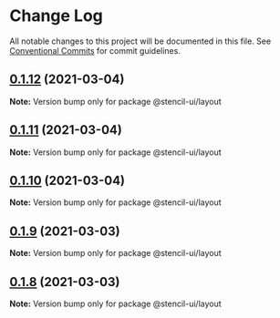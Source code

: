 # Change Log

All notable changes to this project will be documented in this file.
See [Conventional Commits](https://conventionalcommits.org) for commit guidelines.

## [0.1.12](https://github.com/stencil-ui/stencil-ui/compare/@stencil-ui/layout@0.1.11...@stencil-ui/layout@0.1.12) (2021-03-04)

**Note:** Version bump only for package @stencil-ui/layout





## [0.1.11](https://github.com/stencil-ui/stencil-ui/compare/@stencil-ui/layout@0.1.10...@stencil-ui/layout@0.1.11) (2021-03-04)

**Note:** Version bump only for package @stencil-ui/layout





## [0.1.10](https://github.com/stencil-ui/stencil-ui/compare/@stencil-ui/layout@0.1.9...@stencil-ui/layout@0.1.10) (2021-03-04)

**Note:** Version bump only for package @stencil-ui/layout





## [0.1.9](https://github.com/stencil-ui/stencil-ui/compare/@stencil-ui/layout@0.1.8...@stencil-ui/layout@0.1.9) (2021-03-03)

**Note:** Version bump only for package @stencil-ui/layout





## [0.1.8](https://github.com/stencil-ui/stencil-ui/compare/@stencil-ui/layout@0.1.7...@stencil-ui/layout@0.1.8) (2021-03-03)

**Note:** Version bump only for package @stencil-ui/layout
